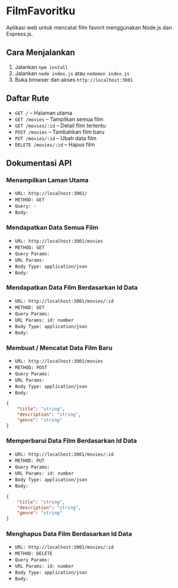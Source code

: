 # FilmFavoritku

Aplikasi web untuk mencatat film favorit menggunakan Node.js dan Express.js.

## Cara Menjalankan

1. Jalankan `npm install`
2. Jalankan `node index.js` atau `nodemon index.js`
3. Buka browser dan akses `http://localhost:3001`

## Daftar Rute

- `GET /` – Halaman utama
- `GET /movies` – Tampilkan semua film
- `GET /movies/:id` – Detail film tertentu
- `POST /movies` – Tambahkan film baru
- `PUT /movies/:id` – Ubah data film
- `DELETE /movies/:id` – Hapus film

## Dokumentasi API

### Menampilkan Laman Utama

- `URL: http://localhost:3001/`
- `METHOD: GET`
- `Query: -`
- `Body: `

### Mendapatkan Data Semua Film

- `URL: http://localhost:3001/movies`
- `METHOD: GET`
- `Query Params: `
- `URL Params: `
- `Body Type: application/json`
- `Body: `

### Mendapatkan Data Film Berdasarkan Id Data

- `URL: http://localhost:3001/movies/:id`
- `METHOD: GET`
- `Query Params: `
- `URL Params: id: number`
- `Body Type: application/json`
- `Body: `

### Membuat / Mencatat Data Film Baru

- `URL: http://localhost:3001/movies`
- `METHOD: POST`
- `Query Params: `
- `URL Params: `
- `Body Type: application/json`
- `Body:`
```json
{
	"title": "string",
	"description": "string",
	"genre": "string"
}
```

### Memperbarui Data Film Berdasarkan Id Data

- `URL: http://localhost:3001/movies/:id`
- `METHOD: PUT`
- `Query Params: `
- `URL Params: id: number`
- `Body Type: application/json`
- `Body:`
```json
{
	"title": "string",
	"description": "string",
	"genre": "string"
}
```

### Menghapus Data Film Berdasarkan Id Data

- `URL: http://localhost:3001/movies/:id`
- `METHOD: DELETE`
- `Query Params: `
- `URL Params: id: number`
- `Body Type: application/json`
- `Body: `
